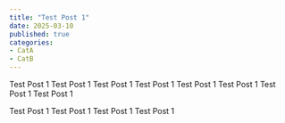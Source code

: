 ```yaml
---
title: "Test Post 1"
date: 2025-03-10
published: true
categories:
- CatA
- CatB
---
```


Test Post 1 Test Post 1 Test Post 1 Test Post 1 Test Post 1 Test Post 1 Test Post 1 Test Post 1 

Test Post 1 Test Post 1 Test Post 1 Test Post 1 
